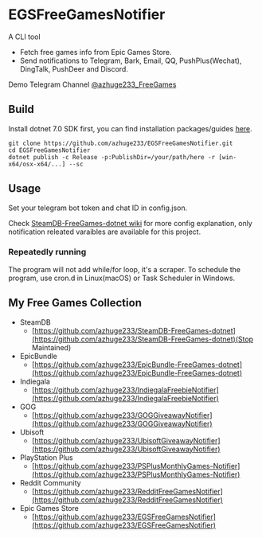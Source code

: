 # EGSFreeGamesNotifier

A CLI tool

- Fetch free games info from Epic Games Store.
- Send notifications to Telegram, Bark, Email, QQ, PushPlus(Wechat), DingTalk, PushDeer and Discord.

Demo Telegram Channel [@azhuge233_FreeGames](https://t.me/azhuge233_FreeGames)

## Build

Install dotnet 7.0 SDK first, you can find installation packages/guides [here](https://dotnet.microsoft.com/download).

```shell
git clone https://github.com/azhuge233/EGSFreeGamesNotifier.git
cd EGSFreeGamesNotifier
dotnet publish -c Release -p:PublishDir=/your/path/here -r [win-x64/osx-x64/...] --sc
```

## Usage

Set your telegram bot token and chat ID in config.json.

Check [
SteamDB-FreeGames-dotnet wiki](https://github.com/azhuge233/SteamDB-FreeGames-dotnet/wiki/Config-Description) for more config explanation, only notification releated varaibles are available for this project.

### Repeatedly running

The program will not add while/for loop, it's a scraper. To schedule the program, use cron.d in Linux(macOS) or Task Scheduler in Windows.

## My Free Games Collection

- SteamDB
    - [https://github.com/azhuge233/SteamDB-FreeGames-dotnet](https://github.com/azhuge233/SteamDB-FreeGames-dotnet)(Stop Maintained)
- EpicBundle
    - [https://github.com/azhuge233/EpicBundle-FreeGames-dotnet](https://github.com/azhuge233/EpicBundle-FreeGames-dotnet)
- Indiegala
    - [https://github.com/azhuge233/IndiegalaFreebieNotifier](https://github.com/azhuge233/IndiegalaFreebieNotifier)
- GOG
    - [https://github.com/azhuge233/GOGGiveawayNotifier](https://github.com/azhuge233/GOGGiveawayNotifier)
- Ubisoft
    - [https://github.com/azhuge233/UbisoftGiveawayNotifier](https://github.com/azhuge233/UbisoftGiveawayNotifier)
- PlayStation Plus
    - [https://github.com/azhuge233/PSPlusMonthlyGames-Notifier](https://github.com/azhuge233/PSPlusMonthlyGames-Notifier)
- Reddit Community
    - [https://github.com/azhuge233/RedditFreeGamesNotifier](https://github.com/azhuge233/RedditFreeGamesNotifier)
- Epic Games Store
    - [https://github.com/azhuge233/EGSFreeGamesNotifier](https://github.com/azhuge233/EGSFreeGamesNotifier)
